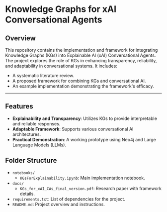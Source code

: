 # Knowledge Graphs for xAI Conversational Agents

## Overview
This repository contains the implementation and framework for integrating Knowledge Graphs (KGs) into Explainable AI (xAI) Conversational Agents. The project explores the role of KGs in enhancing transparency, reliability, and adaptability in conversational systems. It includes:
- A systematic literature review.
- A proposed framework for combining KGs and conversational AI.
- An example implementation demonstrating the framework's efficacy.

---

## Features
- **Explainability and Transparency**: Utilizes KGs to provide interpretable and reliable responses.
- **Adaptable Framework**: Supports various conversational AI architectures.
- **Practical Demonstration**: A working prototype using Neo4j and Large Language Models (LLMs).

## Folder Structure

- `notebooks/`
  - `KGsForExplainability.ipynb`: Main implementation notebook.
- `docs/`
  - `KGs_for_xAI_CAs_final_version.pdf`: Research paper with framework details.
- `requirements.txt`: List of dependencies for the project.
- `README.md`: Project overview and instructions.
